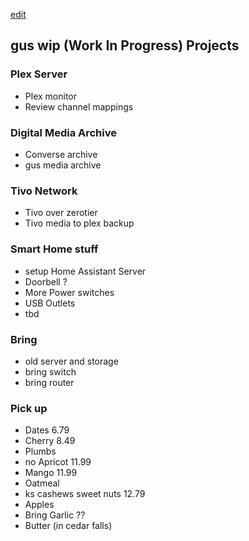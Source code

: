 [edit](https://github.com/christrees/gus.conversehouse.com/edit/main/wip/README.md)

## gus wip (Work In Progress) Projects

### Plex Server
- Plex monitor
- Review channel mappings

### Digital Media Archive
- Converse archive
- gus media archive

### Tivo Network
- Tivo over zerotier
- Tivo media to plex backup

### Smart Home stuff
- setup Home Assistant Server
- Doorbell ?
- More Power switches
- USB Outlets
- tbd
  
### Bring
- old server and storage
- bring switch
- bring router
  
### Pick up
- Dates 6.79
- Cherry 8.49
- Plumbs
- no Apricot 11.99
- Mango 11.99
- Oatmeal
- ks cashews sweet nuts 12.79
- Apples
- Bring Garlic ??
- Butter (in cedar falls)
